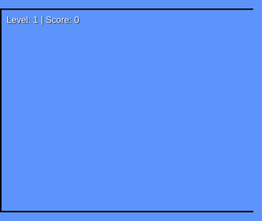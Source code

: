 <!DOCTYPE html>
<html lang="en">
<head>
<meta charset="UTF-8" />
<meta name="viewport" content="width=device-width, initial-scale=1" />
<title>Simple Side-Scrolling Mario Game</title>
<style>
  html, body {
    margin: 0; padding: 0; overflow: hidden; background: #5c94fc; font-family: Arial, sans-serif;
    user-select:none;
  }
  #game {
    position: relative;
    width: 1000px;
    height: 400px;
    margin: 20px auto;
    border: 3px solid black;
    background: #5c94fc;
    overflow: hidden;
  }
  #viewport {
    position: absolute;
    top: 0; left: 0; height: 100%;
    width: 100000px;
    will-change: transform;
  }
  #player {
    position: absolute;
    width: 40px;
    height: 60px;
    bottom: 0;
    background: url('https://i.imgur.com/4Pm6nXh.png') no-repeat center bottom;
    background-size: contain;
    image-rendering: pixelated;
    z-index: 20;
  }
  .platform {
    position: absolute;
    width: 50px;
    height: 50px;
    background: url('https://i.imgur.com/UvZ9IiX.png') no-repeat center;
    background-size: contain;
    image-rendering: pixelated;
  }
  .coin {
    position: absolute;
    width: 30px;
    height: 30px;
    background: url('https://i.imgur.com/dXzXhZR.png') no-repeat center;
    background-size: contain;
    image-rendering: pixelated;
    pointer-events: none;
    z-index: 15;
  }
  .enemy {
    position: absolute;
    width: 40px;
    height: 40px;
    background: url('https://i.imgur.com/b3bNEkH.png') no-repeat center bottom;
    background-size: contain;
    image-rendering: pixelated;
    z-index: 18;
  }
  #hud {
    position: absolute;
    top: 10px;
    left: 10px;
    color: white;
    font-size: 18px;
    text-shadow: 1px 1px 2px black;
    user-select: none;
    z-index: 30;
  }
  #message {
    position: absolute;
    top: 50%;
    left: 50%;
    transform: translate(-50%, -50%);
    color: yellow;
    font-size: 32px;
    font-weight: bold;
    text-shadow: 2px 2px 5px black;
    display: none;
    z-index: 40;
    user-select: none;
  }
</style>
</head>
<body>
  <div id="game">
    <div id="hud">Level: 1 | Score: 0</div>
    <div id="message">Game Over! Press R to Restart</div>
    <div id="viewport"></div>
    <div id="player"></div>
  </div>

<script>
(() => {
  const game = document.getElementById('game');
  const viewport = document.getElementById('viewport');
  const player = document.getElementById('player');
  const hud = document.getElementById('hud');
  const message = document.getElementById('message');

  const gravity = 0.6;
  const jumpStrength = 15;
  const moveSpeed = 5;
  const blockSize = 50;

  let keys = {};
  let currentLevel = 0;
  let score = 0;
  let gameOver = false;

  const levels = [
    {
      platforms: [
        { x: 0, y: 350, widthBlocks: 60 },
        { x: 10, y: 280, widthBlocks: 5 },
        { x: 20, y: 220, widthBlocks: 3 },
        { x: 30, y: 270, widthBlocks: 4 },
        { x: 45, y: 230, widthBlocks: 3 }
      ],
      coins: [
        { x: 12 * blockSize + 10, y: 240 },
        { x: 21 * blockSize + 10, y: 180 },
        { x: 31 * blockSize + 10, y: 230 },
        { x: 46 * blockSize + 10, y: 190 },
        { x: 50 * blockSize + 10, y: 320 }
      ],
      enemies: [
        { xStart: 15 * blockSize, xEnd: 20 * blockSize, y: 300, speed: 2 },
        { xStart: 35 * blockSize, xEnd: 39 * blockSize, y: 320, speed: 3 }
      ]
    },
    {
      platforms: [
        { x: 0, y: 350, widthBlocks: 60 },
        { x: 5, y: 310, widthBlocks: 6 },
        { x: 15, y: 260, widthBlocks: 4 },
        { x: 25, y: 220, widthBlocks: 5 },
        { x: 40, y: 280, widthBlocks: 4 },
        { x: 50, y: 240, widthBlocks: 3 }
      ],
      coins: [
        { x: 6 * blockSize + 10, y: 270 },
        { x: 16 * blockSize + 10, y: 210 },
        { x: 26 * blockSize + 10, y: 170 },
        { x: 41 * blockSize + 10, y: 240 },
        { x: 51 * blockSize + 10, y: 200 }
      ],
      enemies: [
        { xStart: 10 * blockSize, xEnd: 15 * blockSize, y: 330, speed: 2.5 },
        { xStart: 45 * blockSize, xEnd: 49 * blockSize, y: 310, speed: 3 }
      ]
    },
    {
      platforms: [
        { x: 0, y: 350, widthBlocks: 60 },
        { x: 8, y: 320, widthBlocks: 5 },
        { x: 18, y: 280, widthBlocks: 5 },
        { x: 28, y: 240, widthBlocks: 4 },
        { x: 38, y: 200, widthBlocks: 4 },
        { x: 48, y: 160, widthBlocks: 3 }
      ],
      coins: [
        { x: 9 * blockSize + 10, y: 280 },
        { x: 19 * blockSize + 10, y: 240 },
        { x: 29 * blockSize + 10, y: 200 },
        { x: 39 * blockSize + 10, y: 160 },
        { x: 49 * blockSize + 10, y: 120 }
      ],
      enemies: [
        { xStart: 15 * blockSize, xEnd: 20 * blockSize, y: 330, speed: 3 },
        { xStart: 35 * blockSize, xEnd: 40 * blockSize, y: 300, speed: 2 }
      ]
    }
  ];

  const levelWidthPx = 60 * blockSize;

  let playerState = {
    x: 100,
    y: 0,
    width: 40,
    height: 60,
    velX: 0,
    velY: 0,
    onGround: false
  };

  let platformElements = [];
  let platformRects = [];

  let coinElements = [];
  let coins = [];

  let enemyElements = [];
  let enemies = [];

  function createPlatforms(levelPlatforms) {
    platformElements.forEach(el => viewport.removeChild(el));
    platformElements = [];
    platformRects = [];

    for (let plat of levelPlatforms) {
      for (let i = 0; i < plat.widthBlocks; i++) {
        const block = document.createElement('div');
        block.className = 'platform';
        block.style.left = (plat.x * blockSize + i * blockSize) + 'px';
        block.style.top = plat.y + 'px';
        viewport.appendChild(block);
        platformElements.push(block);

        platformRects.push({
          x: plat.x * blockSize + i * blockSize,
          y: plat.y,
          width: blockSize,
          height: blockSize
        });
      }
    }
  }

  function createCoins(levelCoins) {
    coinElements.forEach(el => viewport.removeChild(el));
    coinElements = [];
    coins = [];

    for (let c of levelCoins) {
      const coin = document.createElement('div');
      coin.className = 'coin';
      coin.style.left = c.x + 'px';
      coin.style.top = c.y + 'px';
      viewport.appendChild(coin);
      coinElements.push(coin);
      coins.push({ x: c.x, y: c.y, width: 30, height: 30, collected: false });
    }
  }

  function createEnemies(levelEnemies) {
    enemyElements.forEach(el => viewport.removeChild(el));
    enemyElements = [];
    enemies = [];

    for (let e of levelEnemies) {
      const enemy = document.createElement('div');
      enemy.className = 'enemy';
      enemy.style.left = e.xStart + 'px';
      enemy.style.top = e.y + 'px';
      viewport.appendChild(enemy);
      enemyElements.push(enemy);
      enemies.push({
        x: e.xStart,
        y: e.y,
        width: 40,
        height: 40,
        speed: e.speed,
        xStart: e.xStart,
        xEnd: e.xEnd,
        direction: 1
      });
    }
  }

  function rectsOverlap(r1, r2) {
    return !(r2.x > r1.x + r1.width ||
             r2.x + r2.width < r1.x ||
             r2.y > r1.y + r1.height ||
             r2.y + r2.height < r1.y);
  }

  function resetLevel() {
    const level = levels[currentLevel];
    createPlatforms(level.platforms);
    createCoins(level.coins);
    createEnemies(level.enemies);

    playerState.x = 100;
    playerState.y = 0;
    playerState.velX = 0;
    playerState.velY = 0;
    playerState.onGround = false;

    viewport.style.transform = `translateX(0px)`;
    score = 0;
    gameOver = false;
    message.style.display = 'none';

    updateHUD();
  }

  function updateHUD() {
    hud.textContent = `Level: ${currentLevel + 1} | Score: ${score}`;
  }

  function update() {
    if (gameOver) return;

    // Apply gravity
    playerState.velY += gravity;
    playerState.y += playerState.velY;

    // Horizontal movement
    if (keys['ArrowLeft'] || keys['a']) {
      playerState.velX = -moveSpeed;
    } else if (keys['ArrowRight'] || keys['d']) {
      playerState.velX = moveSpeed;
    } else {
      playerState.velX = 0;
    }
    playerState.x += playerState.velX;

    // Collision with platforms (vertical)
    playerState.onGround = false;
    for (let plat of platformRects) {
      // Check vertical collision only if player is falling or moving up
      if (
        playerState.x + playerState.width > plat.x &&
        playerState.x < plat.x + plat.width
      ) {
        // falling down collision
        if (
          playerState.y + playerState.height > plat.y &&
          playerState.y + playerState.height - playerState.velY <= plat.y
        ) {
          playerState.y = plat.y - playerState.height;
          playerState.velY = 0;
          playerState.onGround = true;
        }
      }
    }

    // Prevent player from falling below ground (bottom of game)
    if (playerState.y + playerState.height > game.clientHeight) {
      playerState.y = game.clientHeight - playerState.height;
      playerState.velY = 0;
      playerState.onGround = true;
    }

    // Prevent player from going left beyond 
